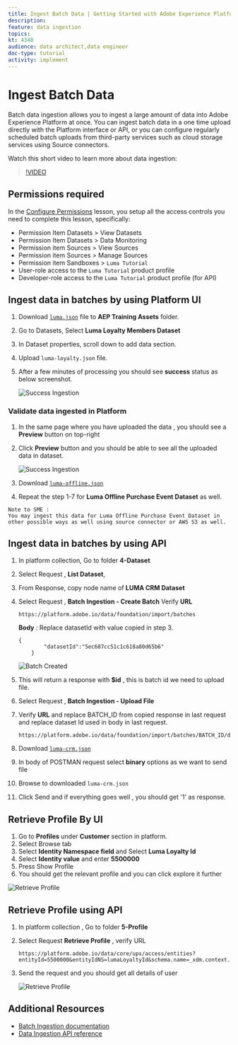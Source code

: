 ```yaml
---
title: Ingest Batch Data | Getting Started with Adobe Experience Platform for Data Architects and Data Engineers
description: 
feature: data ingestion
topics: 
kt: 4348
audience: data architect,data engineer
doc-type: tutorial
activity: implement
---
```


# Ingest Batch Data

Batch data ingestion allows you to ingest a large amount of data into Adobe Experience Platform at once. You can ingest batch data in a one time upload directly with the Platform interface or API, or you can configure regularly scheduled batch uploads from third-party services such as cloud storage services using Source connectors.

Watch this short video to learn more about data ingestion:

>[!VIDEO](https://docs.adobe.com/content/help/en/platform-learn/tutorials/data-ingestion/understanding-data-ingestion.html)

## Permissions required

In the [Configure Permissions](configure-permissions.md) lesson, you setup all the access controls you need to complete this lesson, specifically:

* Permission Item Datasets > View Datasets
* Permission Item Datasets > Data Monitoring
* Permission item Sources > View Sources
* Permission item Sources > Manage Sources
* Permission item Sandboxes > `Luma Tutorial`
* User-role access to the `Luma Tutorial` product profile
* Developer-role access to the `Luma Tutorial` product profile (for API)

## Ingest data in batches by using Platform UI

1. Download [`luma.json`](assets/luma-loyalty.json) file to **AEP Training Assets** folder.
1. Go to Datasets, Select **Luma Loyalty Members Dataset**
1. In Dataset properties, scroll down to add data section.
1. Upload `luma-loyalty.json` file.
1. After a few minutes of processing you should see **success** status as below screenshot.

    ![Success Ingestion](assets/ingestion-loyalty-uploadJson.png)

### Validate data ingested in Platform

1. In the same page where you have uploaded the data , you should see a **Preview** button on top-right
1. Click **Preview** button and you should be able to see all the uploaded data in dataset.


    ![Success Ingestion](assets/ingestion-loyalty-preview.png)


1. Download [`luma-offline.json`](assets/luma-offline.json)
1. Repeat the step 1-7 for **Luma Offline Purchase Event Dataset** as well. 


```
Note to SME : 
You may ingest this data for Luma Offline Purchase Event Dataset in other possible ways as well using source connector or AWS S3 as well. 
```

## Ingest data in batches by using API

1. In platform collection, Go to folder **4-Dataset**
1. Select Request , **List Dataset**, 
1. From Response, copy node name of **LUMA CRM Dataset**
1. Select Request , **Batch Ingestion - Create Batch**
 Verify **URL**

    ```
    https://platform.adobe.io/data/foundation/import/batches
    ```
 
    **Body** : Replace datasetId with value copied in step 3.

    ```
    {
            "datasetId":"5ec687cc51c1c618a80d65b6"
        }
    ```

    ![Batch Created](assets/ingestion-crm-batchCreate.png)

1. This will return a response with **$id** , this is batch id we need to upload file.

1. Select Request , **Batch Ingestion - Upload File**
1. Verify **URL** and replace BATCH_ID from copied response in last request and replace dataset Id used in body in last request.

    ```
    https://platform.adobe.io/data/foundation/import/batches/BATCH_ID/datasets/DATASET_ID/files/crm.json
    ```

1. Download [`luma-crm.json`](assets/luma-crm.json)
1. In body of POSTMAN request select **binary** options as we want to send file
1. Browse to downloaded `luma-crm.json` 
1. Click Send and if everything goes well , you should get '1' as response.

## Retrieve Profile By UI

1. Go to **Profiles** under **Customer** section in platform.
1. Select Browse tab
1. Select **Identity Namespace field** and Select **Luma Loyalty Id**
1. Select **Identity value** and enter **5500000** 
1. Press Show Profile
1. You should get the relevant profile and you can click explore it further

![Retrieve Profile](assets/ingestion-retrieveProfile.png)

## Retrieve Profile using API

1. In platform collection , Go to folder **5-Profile**
1. Select Request **Retrieve Profile** , verify URL

    ```
    https://platform.adobe.io/data/core/ups/access/entities?entityId=5500000&entityIdNS=lumaLoyaltyId&schema.name=_xdm.context.profile
    ```

1. Send the request and you should get all details of user

    ![Retrieve Profile](assets/ingestion-retrieveUsingAPI.png)

## Additional Resources

* [Batch Ingestion documentation](https://docs.adobe.com/content/help/en/experience-platform/ingestion/batch/overview.html)
* [Data Ingestion API reference](https://www.adobe.io/apis/experienceplatform/home/api-reference.html#!acpdr/swagger-specs/ingest-api.yaml)